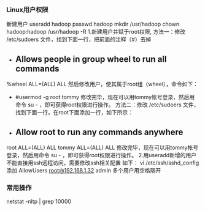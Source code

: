 ### Linux用户权限
新建用户
useradd hadoop
passwd hadoop
mkdir /usr/hadoop
chown hadoop:hadoop /usr/hadoop -R
1.新建用户并赋于root权限,
方法一：修改 /etc/sudoers 文件，找到下面一行，把前面的注释（#）去掉
- ## Allows people in group wheel to run all commands
%wheel    ALL=(ALL)    ALL
然后修改用户，使其属于root组（wheel），命令如下：
- #usermod -g root tommy
修改完毕，现在可以用tommy帐号登录，然后用命令 su - ，即可获得root权限进行操作。
方法二：修改 /etc/sudoers 文件，找到下面一行，在root下面添加一行，如下所示：
- ## Allow root to run any commands anywhere
root    ALL=(ALL)     ALL
tommy   ALL=(ALL)     ALL
修改完毕，现在可以用tommy帐号登录，然后用命令 su - ，即可获得root权限进行操作。
2.用useradd新增的用户不能直接用ssh远程访问，需要修改ssh相关配置
如下：
vi /etc/ssh/sshd_config 
添加
AllowUsers root@192.168.1.32 admin
多个用户用空格隔开


### 常用操作
netstat  -nltp | grep 10000